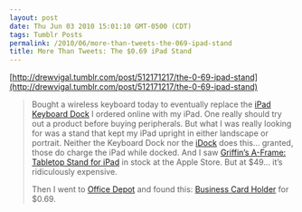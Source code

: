 ```yaml
---
layout: post
date: Thu Jun 03 2010 15:01:10 GMT-0500 (CDT)
tags: Tumblr Posts
permalink: /2010/06/more-than-tweets-the-069-ipad-stand
title: More Than Tweets: The $0.69 iPad Stand
---
```


[http://drewvigal.tumblr.com/post/512171217/the-0-69-ipad-stand](http://drewvigal.tumblr.com/post/512171217/the-0-69-ipad-stand)

> <span></span>
> 
> Bought a wireless keyboard today to eventually replace the [iPad Keyboard Dock](http://store.apple.com/us/product/MC533LL/A?fnode=MTc0MjU4NjE&mco=MTc0MjYxNjM) I ordered online with my iPad. One really should try out a product before buying peripherals. But what I was really looking for was a stand that kept my iPad upright in either landscape or portrait. Neither the Keyboard Dock nor the [iDock](http://store.apple.com/us/product/MC360ZM/A?fnode=MTc0MjU4NjE&mco=MTc0MjU5Nzk) does this… granted, those do charge the iPad while docked. And I saw [Griffin’s A-Frame: Tabletop Stand for iPad](http://www.griffintechnology.com/products/a-frame) in stock at the Apple Store. But at $49… it’s ridiculously expensive.
> 
> Then I went to [Office Depot](http://www.officedepot.com/a/products/886149/Office-Depot-Business-Card-Holder-Black/) and found this: [Business Card Holder](http://www.flickr.com/photos/drewvigal/sets/72157623703596169/) for $0.69.
